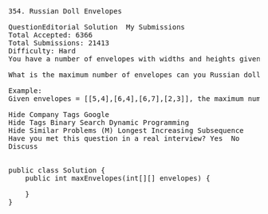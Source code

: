 <pre>
354. Russian Doll Envelopes 

QuestionEditorial Solution  My Submissions
Total Accepted: 6366
Total Submissions: 21413
Difficulty: Hard
You have a number of envelopes with widths and heights given as a pair of integers (w, h). One envelope can fit into another if and only if both the width and height of one envelope is greater than the width and height of the other envelope.

What is the maximum number of envelopes can you Russian doll? (put one inside other)

Example:
Given envelopes = [[5,4],[6,4],[6,7],[2,3]], the maximum number of envelopes you can Russian doll is 3 ([2,3] => [5,4] => [6,7]).

Hide Company Tags Google
Hide Tags Binary Search Dynamic Programming
Hide Similar Problems (M) Longest Increasing Subsequence
Have you met this question in a real interview? Yes  No
Discuss


public class Solution {
    public int maxEnvelopes(int[][] envelopes) {
        
    }
}
</pre>
